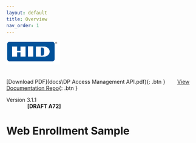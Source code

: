 ```yaml
---
layout: default
title: Overview
nav_order: 1
---
```

![](assets/index-47bdbe20.png)  
</br></br>
[Download PDF](docs\DP Access Management API.pdf){: .btn }&nbsp; &nbsp; &nbsp; &nbsp; [View Documentation Repo](https://github.com/LenHodgeman/DP-Access-Management-API){: .btn }  

Version 3.1.1 &nbsp; &nbsp; &nbsp; &nbsp; &nbsp; &nbsp;
&nbsp; &nbsp; &nbsp; &nbsp; &nbsp; &nbsp; &nbsp; &nbsp;
&nbsp; &nbsp; &nbsp; &nbsp; &nbsp; &nbsp; &nbsp; &nbsp;
&nbsp; &nbsp; &nbsp; &nbsp; &nbsp; &nbsp; &nbsp; &nbsp;
&nbsp; &nbsp; &nbsp; &nbsp; &nbsp; &nbsp; &nbsp; &nbsp;
&nbsp; &nbsp; &nbsp; &nbsp; &nbsp; &nbsp; &nbsp; &nbsp;
&nbsp; &nbsp; &nbsp; &nbsp; &nbsp; &nbsp; &nbsp; &nbsp;
&nbsp; &nbsp; &nbsp; &nbsp; &nbsp; &nbsp; **[DRAFT A72]**

# Web Enrollment Sample

